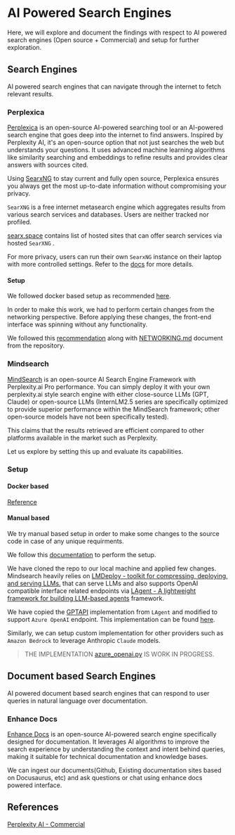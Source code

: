 # AI Powered Search Engines

Here, we will explore and document the findings with respect to AI powered search engines (Open source + Commercial) and setup for further exploration.

## Search Engines

AI powered search engines that can navigate through the internet to fetch relevant results.

### Perplexica

[Perplexica](https://github.com/ItzCrazyKns/Perplexica) is an open-source AI-powered searching tool or an AI-powered search engine that goes deep into the internet to find answers. Inspired by Perplexity AI, it's an open-source option that not just searches the web but understands your questions. It uses advanced machine learning algorithms like similarity searching and embeddings to refine results and provides clear answers with sources cited.

Using [SearxNG](https://github.com/searxng/searxng) to stay current and fully open source, Perplexica ensures you always get the most up-to-date information without compromising your privacy.

`SearXNG` is a free internet metasearch engine which aggregates results from various search services and databases. Users are neither tracked nor profiled.

[searx.space](https://searx.space/) contains list of hosted sites that can offer search services via hosted `SearXNG` .

For more privacy, users can run their own `SearxNG` instance on their laptop with more controlled settings. Refer to the [docs](https://docs.searxng.org/) for more details.

#### Setup

We followed docker based setup as recommended [here](https://github.com/ItzCrazyKns/Perplexica?tab=readme-ov-file#getting-started-with-docker-recommended).

In order to make this work, we had to perform certain changes from the networking perspective. Before applying these changes, the front-end interface was spinning without any functionality.

We followed this [recommendation](https://github.com/ItzCrazyKns/Perplexica/issues/180#issuecomment-2158487861) along with [NETWORKING.md](https://github.com/ItzCrazyKns/Perplexica/blob/master/docs/installation/NETWORKING.md) document from the repository.

### Mindsearch

[MindSearch](https://github.com/InternLM/MindSearch) is an open-source AI Search Engine Framework with Perplexity.ai Pro performance. You can simply deploy it with your own perplexity.ai style search engine with either close-source LLMs (GPT, Claude) or open-source LLMs (InternLM2.5 series are specifically optimized to provide superior performance within the MindSearch framework; other open-source models have not been specifically tested).

This claims that the results retrieved are efficient compared to other platforms available in the market such as Perplexity.

Let us explore by setting this up and evaluate its capabilities.

### Setup

#### Docker based

[Reference](https://github.com/InternLM/MindSearch/tree/main/docker#mindsearch-docker-compose-user-guide)

#### Manual based

We try manual based setup in order to make some changes to the source code in case of any unique requirments.

We follow this [documentation](https://github.com/InternLM/MindSearch/tree/main?tab=readme-ov-file#%EF%B8%8F-build-your-own-mindsearch) to perform the setup.

We have cloned the repo to our local machine and applied few changes. Mindsearch heavily relies on [LMDeploy - toolkit for compressing, deploying, and serving LLMs.](https://github.com/InternLM/lmdeploy) that can serve LLMs and also supports OpenAI compatible interface related endpoints via [LAgent - A lightweight framework for building LLM-based agents](https://github.com/InternLM/lagent) framework.

We have copied the [GPTAPI](https://github.com/InternLM/lagent/blob/main/lagent/llms/openai.py) implementation from `LAgent` and modified to support `Azure OpenAI` endpoint. This implementation can be found [here](./MindSearch/mindsearch/agent/azure_openai.py).

Similarly, we can setup custom implementation for other providers such as `Amazon Bedrock` to leverage Anthropic `Claude` models.

> THE IMPLEMENTATION [azure_openai.py](./MindSearch/mindsearch/agent/azure_openai.py) IS WORK IN PROGRESS.

## Document based Search Engines

AI powered document based search engines that can respond to user queries in natural language over documentation.

### Enhance Docs

[Enhance Docs](https://docs.enhancedocs.com/) is an open-source AI-powered search engine specifically designed for documentation. It leverages AI algorithms to improve the search experience by understanding the context and intent behind queries, making it suitable for technical documentation and knowledge bases.

We can ingest our documents(Github, Existing documentation sites based on Docusaurus, etc) and ask questions or chat using enhance docs powered interface.

## References

[Perplexity AI - Commercial](https://www.perplexity.ai/)
